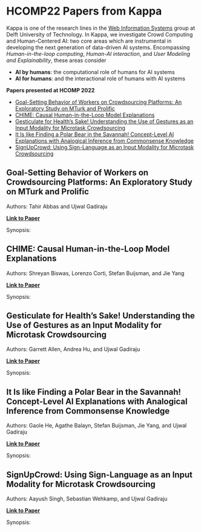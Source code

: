 # HCOMP22 Papers from Kappa

Kappa is one of the research lines in the [Web Information Systems](https://www.wis.ewi.tudelft.nl/) group at Delft University of Technology. In Kappa, we investigate Crowd Computing and Human-Centered AI: two core areas which are instrumental in developing the next generation of data-driven AI systems.
Encompassing *Human-in-the-loop computing*, *Human-AI interaction*, and *User Modeling and Explainability*, these areas consider
- **AI by humans**: the computational role of humans for AI systems
- **AI for humans**: and the interactional role of humans with AI systems

**Papers presented at HCOMP 2022**
- [Goal-Setting Behavior of Workers on Crowdsourcing Platforms: An Exploratory Study on MTurk and Prolific](#goal-setting-behavior-of-workers-on-crowdsourcing-platforms-an-exploratory-study-on-mturk-and-prolific)
- [CHIME: Causal Human-in-the-Loop Model Explanations](#chime-causal-human-in-the-loop-model-explanations)
- [Gesticulate for Health’s Sake! Understanding the Use of Gestures as an Input Modality for Microtask Crowdsourcing](#gesticulate-for-healths-sake-understanding-the-use-of-gestures-as-an-input-modality-for-microtask-crowdsourcing)
- [It Is like Finding a Polar Bear in the Savannah! Concept-Level AI Explanations with Analogical Inference from Commonsense Knowledge](#it-is-like-finding-a-polar-bear-in-the-savannah-concept-level-ai-explanations-with-analogical-inference-from-commonsense-knowledge)
- [SignUpCrowd: Using Sign-Language as an Input Modality for Microtask Crowdsourcing](#signupcrowd-using-sign-language-as-an-input-modality-for-microtask-crowdsourcing)

## Goal-Setting Behavior of Workers on Crowdsourcing Platforms: An Exploratory Study on MTurk and Prolific

Authors: Tahir Abbas and Ujwal Gadiraju

[**Link to Paper**](https://ojs.aaai.org/index.php/HCOMP/article/view/21983) 

Synopsis:

## CHIME: Causal Human-in-the-Loop Model Explanations  

Authors: Shreyan Biswas, Lorenzo Corti, Stefan Buijsman, and Jie Yang  

[**Link to Paper**](https://ojs.aaai.org/index.php/HCOMP/article/view/21985)

Synopsis:

## Gesticulate for Health’s Sake! Understanding the Use of Gestures as an Input Modality for Microtask Crowdsourcing

Authors: Garrett Allen, Andrea Hu, and Ujwal Gadiraju

[**Link to Paper**](https://ojs.aaai.org/index.php/HCOMP/article/view/21984)

Synopsis: 

## It Is like Finding a Polar Bear in the Savannah! Concept-Level AI Explanations with Analogical Inference from Commonsense Knowledge

Authors: Gaole He, Agathe Balayn, Stefan Buijsman, Jie Yang, and Ujwal Gadiraju

[**Link to Paper**](https://ojs.aaai.org/index.php/HCOMP/article/view/21990)

Synopsis:

## SignUpCrowd: Using Sign-Language as an Input Modality for Microtask Crowdsourcing

Authors: Aayush Singh, Sebastian Wehkamp, and Ujwal Gadiraju

[**Link to Paper**](https://ojs.aaai.org/index.php/HCOMP/article/view/21998)

Synopsis:
